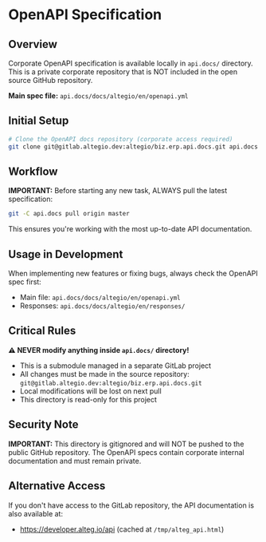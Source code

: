 # OpenAPI Specification

## Overview

Corporate OpenAPI specification is available locally in `api.docs/` directory. This is a private corporate repository that is NOT included in the open source GitHub repository.

**Main spec file:** `api.docs/docs/altegio/en/openapi.yml`

## Initial Setup

```bash
# Clone the OpenAPI docs repository (corporate access required)
git clone git@gitlab.altegio.dev:altegio/biz.erp.api.docs.git api.docs
```

## Workflow

**IMPORTANT:** Before starting any new task, ALWAYS pull the latest specification:

```bash
git -C api.docs pull origin master
```

This ensures you're working with the most up-to-date API documentation.

## Usage in Development

When implementing new features or fixing bugs, always check the OpenAPI spec first:
- Main file: `api.docs/docs/altegio/en/openapi.yml`
- Responses: `api.docs/docs/altegio/en/responses/`

## Critical Rules

**⚠️ NEVER modify anything inside `api.docs/` directory!**

- This is a submodule managed in a separate GitLab project
- All changes must be made in the source repository: `git@gitlab.altegio.dev:altegio/biz.erp.api.docs.git`
- Local modifications will be lost on next pull
- This directory is read-only for this project

## Security Note

**IMPORTANT:** This directory is gitignored and will NOT be pushed to the public GitHub repository. The OpenAPI specs contain corporate internal documentation and must remain private.

## Alternative Access

If you don't have access to the GitLab repository, the API documentation is also available at:
- https://developer.alteg.io/api (cached at `/tmp/alteg_api.html`)
